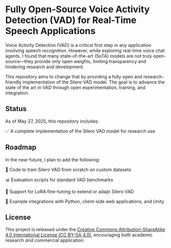 <!--
© 2025, Stefan Webb. Some Rights Reserved.

Except where otherwise noted, this work is licensed under a
Creative Commons Attribution-ShareAlike 4.0 International
https://creativecommons.org/licenses/by-sa/4.0/deed.en

-->

# Fully Open-Source Voice Activity Detection (VAD) for Real-Time Speech Applications
Voice Activity Detection (VAD) is a critical first step in any application involving speech recognition. However, while exploring real-time voice chat agents, I found that many state-of-the-art (SoTA) models are not truly open-source—they provide only open weights, limiting transparency and hindering research and development.

This repository aims to change that by providing a fully open and research-friendly implementation of the Silero VAD model. The goal is to advance the state of the art in VAD through open experimentation, training, and integration.

## Status
As of May 27, 2025, this repository includes:

✅ A complete implementation of the Silero VAD model for research use

## Roadmap
In the near future, I plan to add the following:

🧠 Code to train Silero VAD from scratch on custom datasets

📊 Evaluation scripts for standard VAD benchmarks

🔧 Support for LoRA fine-tuning to extend or adapt Silero VAD

🔌 Example integrations with Python, client-side web applications, and Unity

## License

This project is released under the [Creative Commons Attribution-ShareAlike 4.0 International License (CC BY-SA 4.0)](https://creativecommons.org/licenses/by-sa/4.0/deed.en), encouraging both academic research *and* commercial application.